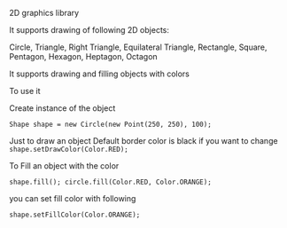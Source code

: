 2D graphics library 

It supports drawing of following 2D objects:

Circle, Triangle, Right Triangle, Equilateral Triangle, Rectangle, Square,
Pentagon, Hexagon, Heptagon, Octagon

It supports drawing and filling objects with colors

To use it

Create instance of the object

`Shape shape = new Circle(new Point(250, 250), 100);`

Just to draw an object
Default border color is black if you want to change
`shape.setDrawColor(Color.RED);`

To Fill an object with the color

`shape.fill();
circle.fill(Color.RED, Color.ORANGE);`

you can set fill color with following

`shape.setFillColor(Color.ORANGE);`
